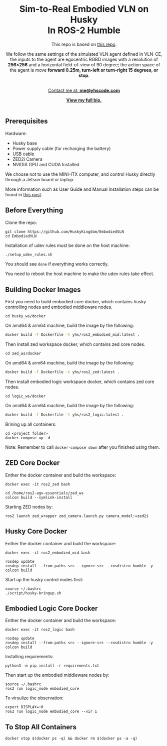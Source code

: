 

<br />
<div align="center" id="readme-top">
  
  <h1 align="center">Sim-to-Real Embodied VLN on Husky <br> In ROS-2 Humble</h1>

  <p align="center" >





This repo is based on [this repo](https://github.com/j3soon/ros2-essentials/).

We follow the same settings of the simulated VLN agent defined in VLN-CE, the inputs to the agent are egocentric RGBD images with a resolution of **256×256** and a horizontal field-of-view of 90 degree; the action space of the agent is move **forward 0.25m, turn-left or turn-right 15 degrees, or stop**.




<br />
<a href="https://yuhang.topsoftint.com">Contact me at: <strong>me@yhscode.com</strong></a>

<a href="https://yhscode.com"><strong>View my full bio.</strong></a>
    <br />
    <br />
  </p>
</div>



## Prerequisites

Hardware:

- Husky base
- Power supply cable (for recharging the battery)
- USB cable
- ZED2i Camera
- NVIDIA GPU and CUDA Installed

We choose not to use the MINI-ITX computer, and control Husky directly through a Jetson board or laptop.

More information such as User Guide and Manual Installation steps can be found in [this post](https://j3soon.com/cheatsheets/clearpath-husky/).


## Before Everything

Clone the repo:

```
git clone https://github.com/HuskyKingdom/EmbodiedVLN
cd EmbodiedVLN
```

Installation of udev rules must be done on the host machine:

```sh
./setup_udev_rules.sh
```

You should see `done` if everything works correctly.

You need to reboot the host machine to make the udev rules take effect.


## Building Docker Images

First you need to build embodied core docker, which contains husky controlling nodes and embodied middleware nodes.

```
cd husky_ws/docker
```

On amd64 & arm64 machine, build the image by the following:

```sh
docker build -f Dockerfile -t yhs/ros2_embodied_mid:latest .
```



Then install zed workspace docker, which contains zed core nodes.

```
cd zed_ws/docker
```

On amd64 & arm64 machine, build the image by the following:

```sh
docker build -f Dockerfile -t yhs/ros2_zed:latest .
```


Then install embodied logic workspace docker, which contains zed core nodes.

```
cd logic_ws/docker
```

On amd64 & arm64 machine, build the image by the following:

```sh
docker build -f Dockerfile -t yhs/ros2_logic:latest .
```




Brining up all containers:

```
cd <project folder>
docker-compose up -d
```

Note: Remember to call `docker-compose down` after you finished using them.


## ZED Core Docker



Enther the docker container and build the workspace:

```
docker exec -it ros2_zed bash

cd /home/ros2-agv-essentials/zed_ws
colcon build --symlink-install
```


Starting ZED nodes by:

```
ros2 launch zed_wrapper zed_camera.launch.py camera_model:=zed2i
```



## Husky Core Docker



Enther the docker container and build the workspace:

```
docker exec -it ros2_embodied_mid bash

rosdep update
rosdep install --from-paths src --ignore-src --rosdistro humble -y
colcon build
```


Start up the husky control nodes first:

```
source ~/.bashrc
./script/husky-bringup.sh
```


## Embodied Logic Core Docker


Enther the docker container and build the workspace:

```
docker exec -it ros2_logic bash

rosdep update
rosdep install --from-paths src --ignore-src --rosdistro humble -y
colcon build
```


Installing requirements:

```
python3 -m pip install -r requirements.txt
```



Then start up the embodied middleware nodes by:

```
source ~/.bashrc
ros2 run logic_node embodied_core
```


To virsulize the observation:

```
export DISPLAY=:0
ros2 run logic_node embodied_core --vir 1
```


## To Stop All Containers

```
docker stop $(docker ps -q) && docker rm $(docker ps -a -q)
```